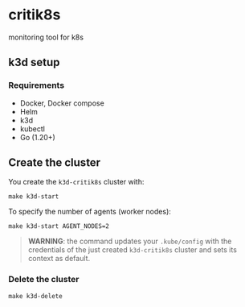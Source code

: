 # critik8s

monitoring tool for k8s

## k3d setup

### Requirements

- Docker, Docker compose
- Helm
- k3d
- kubectl
- Go (1.20+)

## Create the cluster

You create the `k3d-critik8s` cluster with:

```shell
make k3d-start
```

To specify the number of agents (worker nodes):

```shell
make k3d-start AGENT_NODES=2
```

> **WARNING**: the command updates your `.kube/config` with the credentials of
> the just created `k3d-critik8s` cluster and sets its context as default.

### Delete the cluster

```shell
make k3d-delete
```
